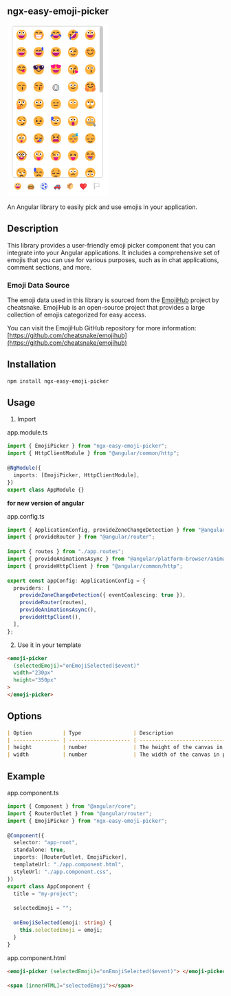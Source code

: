 ## ngx-easy-emoji-picker

![Example Image](https://github.com/PsySanchez/ngx-easy-emoji-picker/blob/master/src/emoji-picker.png)

An Angular library to easily pick and use emojis in your application.

## Description

This library provides a user-friendly emoji picker component that you can integrate into your Angular applications. It includes a comprehensive set of emojis that you can use for various purposes, such as in chat applications, comment sections, and more.

### Emoji Data Source

The emoji data used in this library is sourced from the [EmojiHub](https://github.com/cheatsnake/emojihub) project by cheatsnake. EmojiHub is an open-source project that provides a large collection of emojis categorized for easy access.

You can visit the EmojiHub GitHub repository for more information:
[https://github.com/cheatsnake/emojihub](https://github.com/cheatsnake/emojihub)

## Installation

```bash
npm install ngx-easy-emoji-picker
```

## Usage

1.  Import

app.module.ts

```typescript
import { EmojiPicker } from "ngx-easy-emoji-picker";
import { HttpClientModule } from "@angular/common/http";

@NgModule({
  imports: [EmojiPicker, HttpClientModule],
})
export class AppModule {}
```

**for new version of angular**

app.config.ts

```typescript
import { ApplicationConfig, provideZoneChangeDetection } from "@angular/core";
import { provideRouter } from "@angular/router";

import { routes } from "./app.routes";
import { provideAnimationsAsync } from "@angular/platform-browser/animations/async";
import { provideHttpClient } from "@angular/common/http";

export const appConfig: ApplicationConfig = {
  providers: [
    provideZoneChangeDetection({ eventCoalescing: true }),
    provideRouter(routes),
    provideAnimationsAsync(),
    provideHttpClient(),
  ],
};
```

2. Use it in your template

```html
<emoji-picker
  (selectedEmoji)="onEmojiSelected($event)"
  width="230px"
  height="350px"
>
</emoji-picker>
```

## Options

```markdown
| Option          | Type                 | Description                                                                                       |
| --------------- | -------------------- | ------------------------------------------------------------------------------------------------- |
| height          | number               | The height of the canvas in pixels.                                                               |
| width           | number               | The width of the canvas in pixels.                                                                |
```

## Example

app.component.ts

```typescript
import { Component } from "@angular/core";
import { RouterOutlet } from "@angular/router";
import { EmojiPicker } from "ngx-easy-emoji-picker";

@Component({
  selector: "app-root",
  standalone: true,
  imports: [RouterOutlet, EmojiPicker],
  templateUrl: "./app.component.html",
  styleUrl: "./app.component.css",
})
export class AppComponent {
  title = "my-project";

  selectedEmoji = "";

  onEmojiSelected(emoji: string) {
    this.selectedEmoji = emoji;
  }
}
```

app.component.html

```html
<emoji-picker (selectedEmoji)="onEmojiSelected($event)"> </emoji-picker>

<span [innerHTML]="selectedEmoji"></span>
```
